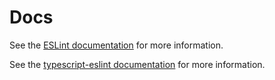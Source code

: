 # Docs

See the [ESLint documentation](https://eslint.org/docs/latest/use/getting-started) for more information.

See the [typescript-eslint documentation](https://typescript-eslint.io/packages/typescript-eslint) for more information.
